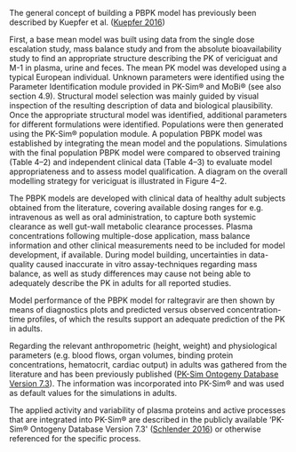The general concept of building a PBPK model has previously been described by Kuepfer et al. ([Kuepfer 2016](./References.md)) 

First, a base mean model was built using data from the single dose escalation study, mass balance study and from the absolute bioavailability study to find an appropriate structure describing the PK of vericiguat and M-1 in plasma, urine and feces. The mean PK model was developed using a typical European individual. Unknown parameters were identified using the Parameter Identification module provided in PK-Sim® and MoBi® (see also section 4.9). Structural model selection was mainly guided by visual inspection of the resulting description of data and biological plausibility.
Once the appropriate structural model was identified, additional parameters for different formulations were identified.
Populations were then generated using the PK-Sim® population module. 
A population PBPK model was established by integrating the mean model and the populations. Simulations with the final population PBPK model were compared to observed training (Table 4–2) and independent clinical data (Table 4–3) to evaluate model appropriateness and to assess model qualification. A diagram on the overall modelling strategy for vericiguat is illustrated in Figure 4–2.


The PBPK models are developed with clinical data of healthy adult subjects obtained from the literature, covering available dosing ranges for e.g. intravenous as well as oral administration, to capture both systemic clearance as well gut-wall metabolic clearance processes. Plasma concentrations following multiple-dose application, mass balance information and other clinical measurements need to be included for model development, if available. During model building, uncertainties in data-quality caused inaccurate in vitro assay-techniques regarding mass balance, as well as study differences may cause not being able to adequately describe the PK in adults for all reported studies. 

Model performance of the PBPK model for raltegravir are then shown by means of diagnostics plots and predicted versus observed concentration-time profiles, of which the results support an adequate prediction of the PK in adults.


Regarding the relevant anthropometric (height, weight) and physiological parameters (e.g. blood flows, organ volumes, binding protein concentrations, hematocrit, cardiac output) in adults was gathered from the literature and has been previously published ([PK-Sim Ontogeny Database Version 7.3](./References.md)). The information was incorporated into PK-Sim® and was used as default values for the simulations in adults.

The  applied activity and variability of plasma proteins and active processes that are integrated into PK-Sim® are described in the publicly available ‘PK-Sim® Ontogeny Database Version 7.3' ([Schlender 2016](./References.md)) or otherwise referenced for the specific process.

